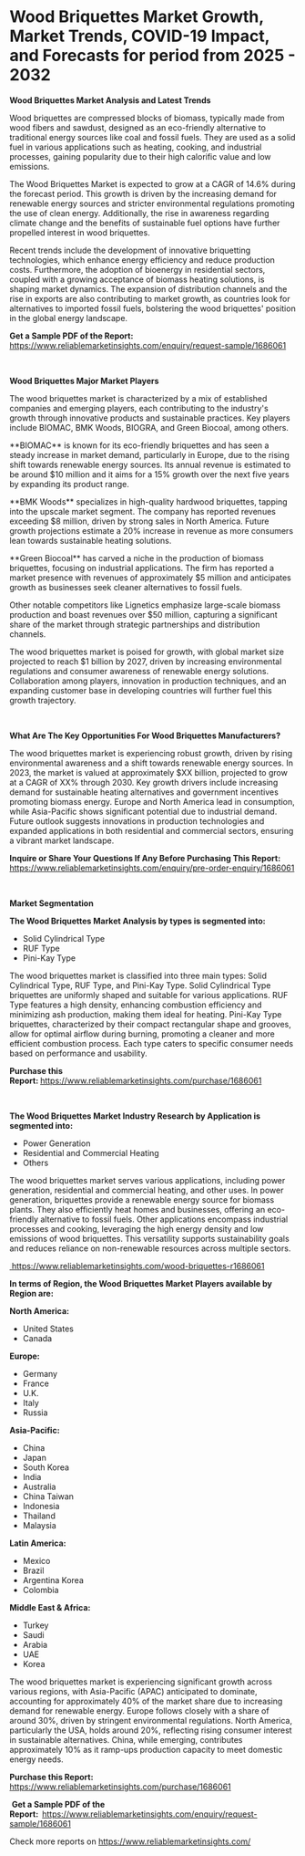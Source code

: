 <p><h1>Wood Briquettes Market Growth, Market Trends, COVID-19 Impact, and Forecasts for period from 2025 - 2032</h1></p><p><strong>Wood Briquettes Market Analysis and Latest Trends</strong></p>
<p><p>Wood briquettes are compressed blocks of biomass, typically made from wood fibers and sawdust, designed as an eco-friendly alternative to traditional energy sources like coal and fossil fuels. They are used as a solid fuel in various applications such as heating, cooking, and industrial processes, gaining popularity due to their high calorific value and low emissions.</p><p>The Wood Briquettes Market is expected to grow at a CAGR of 14.6% during the forecast period. This growth is driven by the increasing demand for renewable energy sources and stricter environmental regulations promoting the use of clean energy. Additionally, the rise in awareness regarding climate change and the benefits of sustainable fuel options have further propelled interest in wood briquettes.</p><p>Recent trends include the development of innovative briquetting technologies, which enhance energy efficiency and reduce production costs. Furthermore, the adoption of bioenergy in residential sectors, coupled with a growing acceptance of biomass heating solutions, is shaping market dynamics. The expansion of distribution channels and the rise in exports are also contributing to market growth, as countries look for alternatives to imported fossil fuels, bolstering the wood briquettes' position in the global energy landscape.</p></p>
<p><strong>Get a Sample PDF of the Report:&nbsp;</strong> <a href="https://www.reliablemarketinsights.com/enquiry/request-sample/1686061?utm_campaign=2214&utm_medium=2&utm_source=Github&utm_content=ia&utm_term=07042025&utm_id=wood-briquettes">https://www.reliablemarketinsights.com/enquiry/request-sample/1686061</a></p>
<p>&nbsp;</p>
<p><strong>Wood Briquettes Major Market Players</strong></p>
<p><p>The wood briquettes market is characterized by a mix of established companies and emerging players, each contributing to the industry's growth through innovative products and sustainable practices. Key players include BIOMAC, BMK Woods, BIOGRA, and Green Biocoal, among others.</p><p>**BIOMAC** is known for its eco-friendly briquettes and has seen a steady increase in market demand, particularly in Europe, due to the rising shift towards renewable energy sources. Its annual revenue is estimated to be around $10 million and it aims for a 15% growth over the next five years by expanding its product range.</p><p>**BMK Woods** specializes in high-quality hardwood briquettes, tapping into the upscale market segment. The company has reported revenues exceeding $8 million, driven by strong sales in North America. Future growth projections estimate a 20% increase in revenue as more consumers lean towards sustainable heating solutions.</p><p>**Green Biocoal** has carved a niche in the production of biomass briquettes, focusing on industrial applications. The firm has reported a market presence with revenues of approximately $5 million and anticipates growth as businesses seek cleaner alternatives to fossil fuels.</p><p>Other notable competitors like Lignetics emphasize large-scale biomass production and boast revenues over $50 million, capturing a significant share of the market through strategic partnerships and distribution channels.</p><p>The wood briquettes market is poised for growth, with global market size projected to reach $1 billion by 2027, driven by increasing environmental regulations and consumer awareness of renewable energy solutions. Collaboration among players, innovation in production techniques, and an expanding customer base in developing countries will further fuel this growth trajectory.</p></p>
<p>&nbsp;</p>
<p><strong>What Are The Key Opportunities For Wood Briquettes Manufacturers?</strong></p>
<p><p>The wood briquettes market is experiencing robust growth, driven by rising environmental awareness and a shift towards renewable energy sources. In 2023, the market is valued at approximately $XX billion, projected to grow at a CAGR of XX% through 2030. Key growth drivers include increasing demand for sustainable heating alternatives and government incentives promoting biomass energy. Europe and North America lead in consumption, while Asia-Pacific shows significant potential due to industrial demand. Future outlook suggests innovations in production technologies and expanded applications in both residential and commercial sectors, ensuring a vibrant market landscape.</p></p>
<p><strong>Inquire or Share Your Questions If Any Before Purchasing This Report:</strong> <a href="https://www.reliablemarketinsights.com/enquiry/pre-order-enquiry/1686061?utm_campaign=2214&utm_medium=2&utm_source=Github&utm_content=ia&utm_term=07042025&utm_id=wood-briquettes">https://www.reliablemarketinsights.com/enquiry/pre-order-enquiry/1686061</a></p>
<p>&nbsp;</p>
<p><strong>Market Segmentation</strong></p>
<p><strong>The Wood Briquettes Market Analysis by types is segmented into:</strong></p>
<p><ul><li>Solid Cylindrical Type</li><li>RUF Type</li><li>Pini-Kay Type</li></ul></p>
<p><p>The wood briquettes market is classified into three main types: Solid Cylindrical Type, RUF Type, and Pini-Kay Type. Solid Cylindrical Type briquettes are uniformly shaped and suitable for various applications. RUF Type features a high density, enhancing combustion efficiency and minimizing ash production, making them ideal for heating. Pini-Kay Type briquettes, characterized by their compact rectangular shape and grooves, allow for optimal airflow during burning, promoting a cleaner and more efficient combustion process. Each type caters to specific consumer needs based on performance and usability.</p></p>
<p><strong>Purchase this Report:&nbsp;</strong><a href="https://www.reliablemarketinsights.com/purchase/1686061?utm_campaign=2214&utm_medium=2&utm_source=Github&utm_content=ia&utm_term=07042025&utm_id=wood-briquettes">https://www.reliablemarketinsights.com/purchase/1686061</a></p>
<p>&nbsp;</p>
<p><strong>The Wood Briquettes Market Industry Research by Application is segmented into:</strong></p>
<p><ul><li>Power Generation</li><li>Residential and Commercial Heating</li><li>Others</li></ul></p>
<p><p>The wood briquettes market serves various applications, including power generation, residential and commercial heating, and other uses. In power generation, briquettes provide a renewable energy source for biomass plants. They also efficiently heat homes and businesses, offering an eco-friendly alternative to fossil fuels. Other applications encompass industrial processes and cooking, leveraging the high energy density and low emissions of wood briquettes. This versatility supports sustainability goals and reduces reliance on non-renewable resources across multiple sectors.</p></p>
<p><a href="https://www.reliablemarketinsights.com/wood-briquettes-r1686061?utm_campaign=2214&utm_medium=2&utm_source=Github&utm_content=ia&utm_term=07042025&utm_id=wood-briquettes">&nbsp;https://www.reliablemarketinsights.com/wood-briquettes-r1686061</a></p>
<p><strong>In terms of Region, the Wood Briquettes Market Players available by Region are:</strong></p>
<p>
    <p> <strong> North America: </strong>
        <ul>
            <li>United States</li>
            <li>Canada</li>
        </ul>
        </p> 
    <p> <strong> Europe: </strong>
        <ul>
            <li>Germany</li>
            <li>France</li>
            <li>U.K.</li>
            <li>Italy</li>
            <li>Russia</li>
        </ul>
        </p> 
    <p> <strong> Asia-Pacific: </strong>
        <ul>
            <li>China</li>
            <li>Japan</li>
            <li>South Korea</li>
            <li>India</li>
            <li>Australia</li>
            <li>China Taiwan</li>
            <li>Indonesia</li>
            <li>Thailand</li>
            <li>Malaysia</li>
        </ul>
        </p> 
    <p> <strong> Latin America: </strong>
        <ul>
            <li>Mexico</li>
            <li>Brazil</li>
            <li>Argentina Korea</li>
            <li>Colombia</li>
        </ul>
        </p> 
    <p> <strong> Middle East & Africa: </strong>
        <ul>
            <li>Turkey</li>
            <li>Saudi</li>
            <li>Arabia</li>
            <li>UAE</li>
            <li>Korea</li>
        </ul>
    </p>
    </p>
<p><p>The wood briquettes market is experiencing significant growth across various regions, with Asia-Pacific (APAC) anticipated to dominate, accounting for approximately 40% of the market share due to increasing demand for renewable energy. Europe follows closely with a share of around 30%, driven by stringent environmental regulations. North America, particularly the USA, holds around 20%, reflecting rising consumer interest in sustainable alternatives. China, while emerging, contributes approximately 10% as it ramp-ups production capacity to meet domestic energy needs.</p></p>
<p><strong>Purchase this Report: </strong><a href="https://www.reliablemarketinsights.com/purchase/1686061?utm_campaign=2214&utm_medium=2&utm_source=Github&utm_content=ia&utm_term=07042025&utm_id=wood-briquettes">https://www.reliablemarketinsights.com/purchase/1686061</a></p>
<p>&nbsp;<strong>Get a Sample PDF of the Report:&nbsp;&nbsp;</strong><a href="https://www.reliablemarketinsights.com/enquiry/request-sample/1686061?utm_campaign=2214&utm_medium=2&utm_source=Github&utm_content=ia&utm_term=07042025&utm_id=wood-briquettes">https://www.reliablemarketinsights.com/enquiry/request-sample/1686061</a></p>
<p><strong></strong></p>
<p>Check more reports on <a href="https://www.reliablemarketinsights.com/?utm_campaign=2214&utm_medium=2&utm_source=Github&utm_content=ia&utm_term=07042025&utm_id=wood-briquettes">https://www.reliablemarketinsights.com/</a></p>